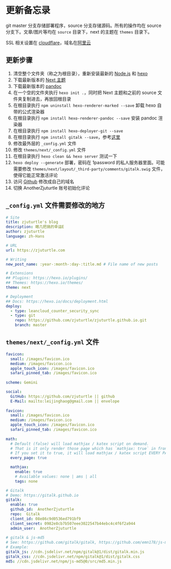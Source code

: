 # 更新备忘录

git master 分支存储部署程序，source 分支存储源码。所有的操作均在 source 分支下。文章/图片等均在 `source` 目录下，next 的主题在 `themes` 目录下。

SSL 相关设置在 [cloudflare](https://www.cloudflare.com/)，域名在[阿里云](https://www.aliyun.com)

## 更新步骤

1. 清空整个文件夹（称之为根目录），重新安装最新的 [Node.js](https://nodejs.org/en/) 和 [hexo](https://hexo.io/)
2. 下载最新版本的 [Next 主题](https://github.com/next-theme/hexo-theme-next)
3. 下载最新版本的 [pandoc](https://github.com/jgm/pandoc/releases/)
4. 在一个空的文件夹执行 `hexo init .`，同时把 Next 主题和之前的 source 文件夹复制进去，再放回根目录
5. 在根目录执行 `npm uninstall hexo-renderer-marked --save` 卸载 hexo 自带的公式渲染器
6. 在根目录执行 `npm install hexo-renderer-pandoc --save` 安装 pandoc 渲染器
7. 在根目录执行 `npm install hexo-deployer-git --save`
8. 在根目录执行 `npm install gitalk --save`，参考[这里](https://github.com/gitalk/gitalk)
9. 修改最外层的 `_config.yml` 文件
10. 修改 `themes/next/_config.yml` 文件
11. 在根目录执行 `hexo clean && hexo server` 测试一下
12. `hexo deploy --generate` 部署，密码在 1password 的私人服务器里面。可能需要修改 `themes/next/layout/_third-party/comments/gitalk.swig` 文件，使得它能正常激活评论
13. 访问 [Github](https://github.com/zjuturtle/zjuturtle.github.io/settings) 修改成自己的域名
14. 切换 AnotherZjuturtle 账号初始化评论

## `_config.yml` 文件需要修改的地方

```yml
# Site
title: zjuturtle's blog
description: 瞎几把搞的幸运E
author: zjuturtle
language: zh-Hans

# URL
url: https://zjuturtle.com

# Writing
new_post_name: :year-:month-:day-:title.md # File name of new posts

# Extensions
## Plugins: https://hexo.io/plugins/
## Themes: https://hexo.io/themes/
theme: next

# Deployment
## Docs: https://hexo.io/docs/deployment.html
deploy:
  - type: leancloud_counter_security_sync
  - type: git
    repo: https://github.com/zjuturtle/zjuturtle.github.io.git
    branch: master
```

## `themes/next/_config.yml` 文件

```yml
favicon:
  small: /images/favicon.ico
  medium: /images/favicon.ico
  apple_touch_icon: /images/favicon.ico
  safari_pinned_tab: /images/favicon.ico
  
scheme: Gemini

social:
  GitHub: https://github.com/zjuturtle || github
  E-Mail: mailto:leijinghaog@gmail.com || envelope
  
favicon:
  small: /images/favicon.ico
  medium: /images/favicon.ico
  apple_touch_icon: /images/favicon.ico
  safari_pinned_tab: /images/favicon.ico
  
math:
  # Default (false) will load mathjax / katex script on demand.
  # That is it only render those page which has `mathjax: true` in front-matter.
  # If you set it to true, it will load mathjax / katex script EVERY PAGE.
  every_page: true

  mathjax:
    enable: true
    # Available values: none | ams | all
    tags: none

# Gitalk
# Demo: https://gitalk.github.io
gitalk:
  enable: true
  github_id:  AnotherZjuturtle
  repo:  Gitalk
  client_id: 08e86c9d0536ed791bf9
  client_secret: 0982e8cb7b507eee3022547b44ebc4c4f6f2a944
  admin_user:  AnotherZjuturtle
  
# gitalk & js-md5
# See: https://github.com/gitalk/gitalk, https://github.com/emn178/js-md5
# Example:
gitalk_js: //cdn.jsdelivr.net/npm/gitalk@1/dist/gitalk.min.js
gitalk_css: //cdn.jsdelivr.net/npm/gitalk@1/dist/gitalk.css
md5: //cdn.jsdelivr.net/npm/js-md5@0/src/md5.min.js
```
